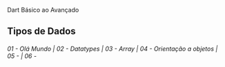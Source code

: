 Dart Básico ao Avançado

## Tipos de Dados
###### 01 - Olá Mundo | 02 - Datatypes |  03 - Array | 04 - Orientação a objetos  |  05 -  | 06 -
